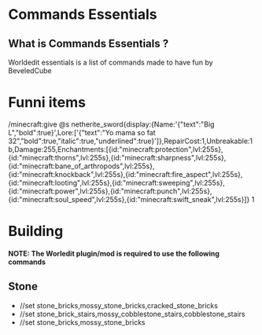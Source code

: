 # Commands Essentials

## What is Commands Essentials ?
Worldedit essentials is a list of commands made to have fun by BeveledCube

# Funni items
/minecraft:give @s netherite_sword{display:{Name:'{"text":"Big L","bold":true}',Lore:['{"text":"Yo mama so fat 32","bold":true,"italic":true,"underlined":true}']},RepairCost:1,Unbreakable:1b,Damage:255,Enchantments:[{id:"minecraft:protection",lvl:255s},{id:"minecraft:thorns",lvl:255s},{id:"minecraft:sharpness",lvl:255s},{id:"minecraft:bane_of_arthropods",lvl:255s},{id:"minecraft:knockback",lvl:255s},{id:"minecraft:fire_aspect",lvl:255s},{id:"minecraft:looting",lvl:255s},{id:"minecraft:sweeping",lvl:255s},{id:"minecraft:power",lvl:255s},{id:"minecraft:punch",lvl:255s},{id:"minecraft:soul_speed",lvl:255s},{id:"minecraft:swift_sneak",lvl:255s}]} 1

# Building
#### **NOTE: The Worledit plugin/mod is required to use the following commands**
## Stone
* //set stone_bricks,mossy_stone_bricks,cracked_stone_bricks
* //set stone_brick_stairs,mossy_cobblestone_stairs,cobblestone_stairs
* //set stone_bricks,mossy_stone_bricks
